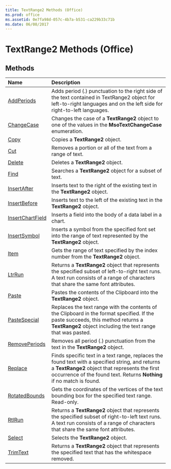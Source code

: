 ```yaml
---
title: TextRange2 Methods (Office)
ms.prod: office
ms.assetid: 0e7fa98d-057c-4b7a-b531-ca229b33c71b
ms.date: 06/08/2017
---
```



# TextRange2 Methods (Office)

## Methods



|**Name**|**Description**|
|:-----|:-----|
|[AddPeriods](textrange2-addperiods-method-office.md)|Adds period (.) punctuation to the right side of the text contained in TextRange2 object for left-to-right languages and on the left side for right-to-left languages.|
|[ChangeCase](textrange2-changecase-method-office.md)|Changes the case of a **TextRange2** object to one of the values in the **MsoTextChangeCase** enumeration.|
|[Copy](textrange2-copy-method-office.md)|Copies a **TextRange2** object.|
|[Cut](textrange2-cut-method-office.md)|Removes a portion or all of the text from a range of text.|
|[Delete](textrange2-delete-method-office.md)|Deletes a **TextRange2** object.|
|[Find](textrange2-find-method-office.md)|Searches a **TextRange2** object for a subset of text.|
|[InsertAfter](textrange2-insertafter-method-office.md)|Inserts text to the right of the existing text in the **TextRange2** object.|
|[InsertBefore](textrange2-insertbefore-method-office.md)|Inserts text to the left of the existing text in the **TextRange2** object.|
|[InsertChartField](textrange2-insertchartfield-method-office.md)|Inserts a field into the body of a data label in a chart. |
|[InsertSymbol](textrange2-insertsymbol-method-office.md)|Inserts a symbol from the specified font set into the range of text represented by the **TextRange2** object.|
|[Item](textrange2-item-method-office.md)|Gets the range of text specified by the index number from the **TextRange2** object.|
|[LtrRun](textrange2-ltrrun-method-office.md)|Returns a **TextRange2** object that represents the specified subset of left-to-right text runs. A text run consists of a range of characters that share the same font attributes.|
|[Paste](textrange2-paste-method-office.md)|Pastes the contents of the Clipboard into the **TextRange2** object.|
|[PasteSpecial](textrange2-pastespecial-method-office.md)|Replaces the text range with the contents of the Clipboard in the format specified. If the paste succeeds, this method returns a **TextRange2** object including the text range that was pasted.|
|[RemovePeriods](textrange2-removeperiods-method-office.md)|Removes all period (.) punctuation from the text in the **TextRange2** object.|
|[Replace](textrange2-replace-method-office.md)|Finds specific text in a text range, replaces the found text with a specified string, and returns a **TextRange2** object that represents the first occurrence of the found text. Returns **Nothing** if no match is found.|
|[RotatedBounds](textrange2-rotatedbounds-method-office.md)|Gets the coordinates of the vertices of the text bounding box for the specified text range. Read-only.|
|[RtlRun](textrange2-rtlrun-method-office.md)|Returns a **TextRange2** object that represents the specified subset of right-to-left text runs. A text run consists of a range of characters that share the same font attributes.|
|[Select](textrange2-select-method-office.md)|Selects the **TextRange2** object.|
|[TrimText](textrange2-trimtext-method-office.md)|Returns a **TextRange2** object that represents the specified text that has the whitespace removed.|

